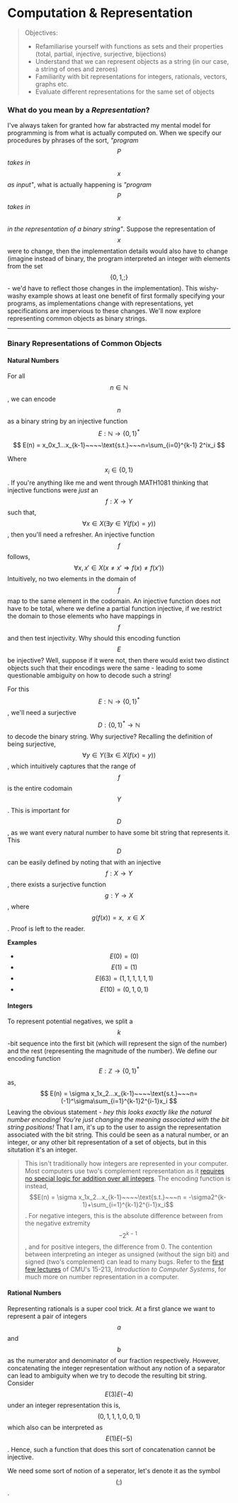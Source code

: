 # Computation & Representation

> Objectives:
> - Refamiliarise yourself with functions as sets and their properties (total, partial, injective, surjective, bijections)
> - Understand that we can represent objects as a string (in our case, a string of ones and zeroes)
> - Familiarity with bit representations for integers, rationals, vectors, graphs etc.
> - Evaluate different representations for the same set of objects

### What do you mean by a _Representation_?

I've always taken for granted how far abstracted my mental model for programming is
from what is actually computed on. When we specify our procedures by phrases of the sort,
_"program $$P$$ takes in $$x$$ as input"_, what is actually happening is _"program $$P$$ takes in
$$x$$ in the representation of a binary string"_. Suppose the representation of $$x$$ were to change,
then the implementation details would also have to change (imagine instead of binary, the program
interpreted an integer with elements from the set $$\{0,1,;\}$$ - we'd have to reflect those changes in the implementation). This
wishy-washy example shows at least one benefit of first formally specifying your programs,
as implementations change with representations, yet specifications are impervious to these changes. We'll
now explore representing common objects as binary strings.

***

### Binary Representations of Common Objects

#### Natural Numbers

For all $$n\in\mathbb{N}$$, we can encode $$n$$ as a binary string by an injective function $$E:\mathbb{N}\rightarrow \{0,1\}^*$$
$$
E(n) = x_0x_1...x_{k-1}~~~~\text{s.t.}~~~n=\sum_{i=0}^{k-1} 2^ix_i
$$

Where $$x_i \in \{0,1\}$$. If you're anything like me and went through MATH1081 thinking that injective functions
were _just_ an $$f:X\rightarrow Y$$ such that, $$\forall x\in X(\exists y\in Y (f(x)=y))$$, then you'll
need a refresher. An injective function $$f$$ follows,
$$
\forall x,x'\in X (x \neq x' \Rightarrow f(x) \neq f(x'))
$$
Intuitively, no two elements in the domain of $$f$$ map to the same element in the codomain. An injective function does not have to be total, where we define a partial function injective, if we restrict the domain to those elements who have mappings in $$f$$ and then test injectivity. Why should this encoding function
$$E$$ be injective? Well, suppose if it were not, then there would exist two distinct objects such that their encodings were the same - leading to some questionable ambiguity on how to decode such a string!

For this $$E:\mathbb{N} \rightarrow \{0,1\}^*$$, we'll need a surjective $$D:\{0,1\}^* \rightarrow \mathbb{N}$$ to decode the binary string. Why surjective? Recalling the definition of being surjective,
$$\forall y\in Y(\exists x\in X(f(x) = y))$$, which intuitively captures that the range of $$f$$ is
the entire codomain $$Y$$. This is important for $$D$$, as we want every natural number to have some bit string that represents it. This $$D$$ can be easily defined by noting that with an injective $$f:X\rightarrow Y$$, there exists a surjective function $$g:Y\rightarrow X$$, where $$g(f(x)) = x,~~x\in X~$$. Proof is left to the reader.

**Examples**
- $$E(0) = (0)$$
- $$E(1) = (1)$$
- $$E(63) = (1,1,1,1,1,1)$$
- $$E(10) = (0,1,0,1)$$

#### Integers

To represent potential negatives, we split a $$k$$-bit sequence into the first bit (which will represent the sign of the number) and the rest (representing the magnitude of the number). We define our encoding function $$E:\mathbb{Z} \rightarrow \{0,1\}^*$$ as, 
$$
E(n) = \sigma x_1x_2...x_{k-1}~~~~\text{s.t.}~~~n=(-1)^\sigma\sum_{i=1}^{k-1}2^{i-1}x_i
$$
Leaving the obvious statement - _hey this looks exactly like the natural number encoding! You're just changing the meaning associated with the bit string positions!_ That I am, it's up to the user to assign the representation associated with the bit string. This could be seen as a natural number, or an integer,
or any other bit representation of a set of objects, but in this situtation it's an integer.

> This isn't traditionally how integers are represented in your computer. Most computers use two's complement representation as it [requires no special logic for addition over all integers](https://stackoverflow.com/questions/1125304/why-prefer-twos-complement-over-sign-and-magnitude-for-signed-numbers). The encoding function is instead, $$E(n) = \sigma x_1x_2...x_{k-1}~~~~\text{s.t.}~~~n = -\sigma2^{k-1}+\sum_{i=1}^{k-1}2^{i-1}x_i$$. For negative integers, this is the absolute difference between
from the negative extremity $$-2^{k-1}$$, and for positive integers, the difference from 0. The contention between interpreting an integer as unsigned (without the sign bit) and signed (two's complement) can lead to many bugs. Refer to the [first few lectures](http://www.cs.cmu.edu/afs/cs/academic/class/15213-s16/www/schedule.html) of CMU's 15-213, _Introduction to Computer Systems_, for much more on number representation in a computer.

#### Rational Numbers

Representing rationals is a super cool trick. At a first glance we want to represent a pair of integers $$a$$ and $$b$$ as the numerator and denominator of our fraction respectively. However, concatenating the integer representation without any notion of a separator can lead to ambiguity when we try to decode the resulting bit string. Consider $$E(3)E(-4)$$ under an integer representation this is, $$(0,1,1,1,0,0,1)$$
which also can be interpreted as $$E(1)E(-5)$$. Hence, such a function that does this sort of concatenation cannot be injective.

We need some sort of notion of a seperator, let's denote it as the symbol $$(;)$$.




